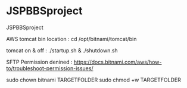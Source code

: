 # JSPBBSproject
JSPBBSproject

AWS tomcat bin location : cd /opt/bitnami/tomcat/bin

tomcat on & off : ./startup.sh & ./shutdown.sh


SFTP Permission denined : https://docs.bitnami.com/aws/how-to/troubleshoot-permission-issues/

sudo chown bitnami TARGETFOLDER
sudo chmod +w TARGETFOLDER
